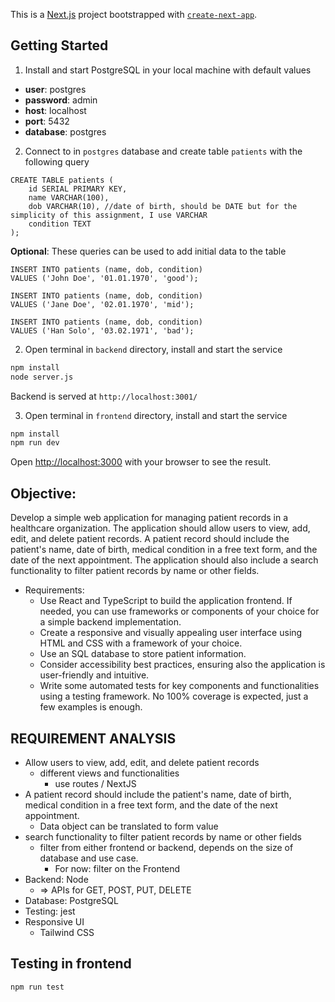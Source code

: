 This is a [Next.js](https://nextjs.org) project bootstrapped with [`create-next-app`](https://nextjs.org/docs/app/api-reference/cli/create-next-app).

## Getting Started

1. Install and start PostgreSQL in your local machine with default values
- **user**: postgres 
- **password**: admin
- **host**: localhost   
- **port**: 5432
- **database**: postgres

2. Connect to in `postgres` database and create table `patients`  with the following query
```
CREATE TABLE patients (
    id SERIAL PRIMARY KEY,
    name VARCHAR(100),
    dob VARCHAR(10), //date of birth, should be DATE but for the simplicity of this assignment, I use VARCHAR
    condition TEXT
);
```

**Optional**: These queries can be used to add initial data to the table

```
INSERT INTO patients (name, dob, condition)
VALUES ('John Doe', '01.01.1970', 'good');

INSERT INTO patients (name, dob, condition)
VALUES ('Jane Doe', '02.01.1970', 'mid');

INSERT INTO patients (name, dob, condition)
VALUES ('Han Solo', '03.02.1971', 'bad');
```

2. Open terminal in `backend` directory, install and start the service
```bash
npm install
node server.js
```
Backend is served at `http://localhost:3001/`

3. Open terminal in `frontend` directory, install and start the service
```bash
npm install
npm run dev 
```

Open [http://localhost:3000](http://localhost:3000) with your browser to see the result.


## Objective:
Develop a simple web application for managing patient records in a healthcare organization.
The application should allow users to view, add, edit, and delete patient records.
A patient record should include the patient's name, date of birth, medical condition in a free text form, and the date of the next appointment.
The application should also include a search functionality to filter patient records by name or other fields.
- Requirements:
  - Use React and TypeScript to build the application frontend. If needed, you can use frameworks or components of your choice for a simple backend implementation.
  - Create a responsive and visually appealing user interface using HTML and CSS with a framework of your choice.
  - Use an SQL database to store patient information.
  - Consider accessibility best practices, ensuring also the application is user-friendly and intuitive.
  - Write some automated tests for key components and functionalities using a testing framework. No 100% coverage is expected, just a few examples is enough.

## REQUIREMENT ANALYSIS
- Allow users to view, add, edit, and delete patient records
  - different views and functionalities
    - use routes / NextJS
- A patient record should include the patient's name, date of birth, medical condition in a free text form, and the date of the next appointment.
  - Data object can be translated to form value
- search functionality to filter patient records by name or other fields
  - filter from either frontend or backend, depends on the size of database and use case.
    - For now: filter on the Frontend
- Backend: Node
  - => APIs for GET, POST, PUT, DELETE
- Database: PostgreSQL
- Testing: jest
- Responsive UI
  - Tailwind CSS
 
## Testing in frontend
```bash
npm run test
```